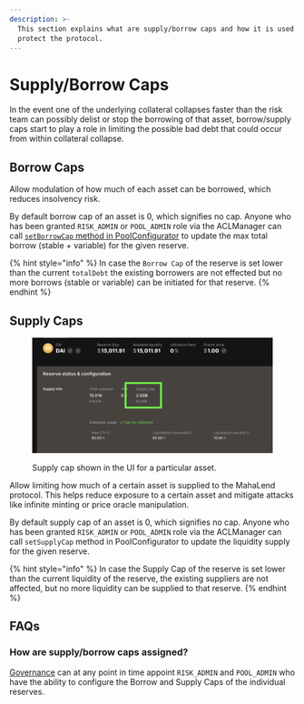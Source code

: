 ```yaml
---
description: >-
  This section explains what are supply/borrow caps and how it is used to
  protect the protocol.
---
```


# Supply/Borrow Caps

In the event one of the underlying collateral collapses faster than the risk team can possibly delist or stop the borrowing of that asset, borrow/supply caps start to play a role in limiting the possible bad debt that could occur from within collateral collapse.

## **Borrow Caps**

Allow modulation of how much of each asset can be borrowed, which reduces insolvency risk.

By default borrow cap of an asset is 0, which signifies no cap. Anyone who has been granted `RISK_ADMIN` or `POOL_ADMIN` role via the ACLManager can call [`setBorrowCap` method in PoolConfigurator](broken-reference) to update the max total borrow (stable + variable) for the given reserve.

{% hint style="info" %}
In case the `Borrow Cap` of the reserve is set lower than the current `totalDebt` the existing borrowers are not effected but no more borrows (stable or variable) can be initiated for that reserve.
{% endhint %}

## **Supply Caps**

<figure><img src="../.gitbook/assets/image (4).png" alt=""><figcaption><p>Supply cap shown in the UI for a particular asset.</p></figcaption></figure>

Allow limiting how much of a certain asset is supplied to the MahaLend protocol. This helps reduce exposure to a certain asset and mitigate attacks like infinite minting or price oracle manipulation.

By default supply cap of an asset is 0, which signifies no cap. Anyone who has been granted `RISK_ADMIN` or `POOL_ADMIN` role via the ACLManager can call `setSupplyCap` method in PoolConfigurator to update the liquidity supply for the given reserve.

{% hint style="info" %}
In case the Supply Cap of the reserve is set lower than the current liquidity of the reserve, the existing suppliers are not affected, but no more liquidity can be supplied to that reserve.
{% endhint %}

## FAQs

### How are supply/borrow caps assigned?

[Governance](governance.md) can at any point in time appoint `RISK_ADMIN` and `POOL_ADMIN` who have the ability to configure the Borrow and Supply Caps of the individual reserves.

